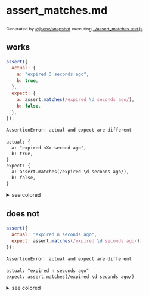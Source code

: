 # assert_matches.md

<sub>
  Generated by <a href="https://github.com/jsenv/core/tree/main/packages/independent/snapshot">@jsenv/snapshot</a> executing <a href="../assert_matches.test.js">../assert_matches.test.js</a>
</sub>

## works

```js
assert({
  actual: {
    a: "expired 3 seconds ago",
    b: true,
  },
  expect: {
    a: assert.matches(/expired \d seconds ago/),
    b: false,
  },
});
```

```console
AssertionError: actual and expect are different

actual: {
  a: "expired <X> second ago",
  b: true,
}
expect: {
  a: assert.matches(/expired \d seconds ago/),
  b: false,
}
```

<details>
  <summary>see colored</summary>

  <img src="assert_matches/works_throw.svg" alt="img" />

</details>


## does not

```js
assert({
  actual: "expired n seconds ago",
  expect: assert.matches(/expired \d seconds ago/),
});
```

```console
AssertionError: actual and expect are different

actual: "expired n seconds ago"
expect: assert.matches(/expired \d seconds ago/)
```

<details>
  <summary>see colored</summary>

  <img src="assert_matches/does_not_throw.svg" alt="img" />

</details>
